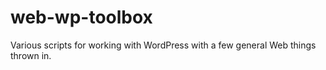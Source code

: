 # web-wp-toolbox
Various scripts for working with WordPress with a few general Web things thrown in.
